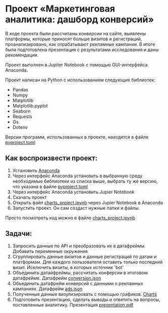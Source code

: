 # Проект «‎Маркетинговая аналитика: дашборд конверсий»‎
В ходе проекта были рассчитаны конверсии на сайте, выявлены платформы, которые приносят больше визитов и регистраций, проанализировано, как отрабатывают рекламные кампании. В итоге была подготовлена презентация с результатами исследования и даны рекомендации.


Проект выполнен в Jupiter Notebook с помощью GUI-интерфейса Anaconda. 

Проект написан на Python с использованием следующих библиотек:
   * Pandas
   * Numpy
   * Matplotlib
   * Matplotlib.pyplot
   * Seaborn
   * Requests
   * Os
   * Dotenv


Версии программ, использованных в проекте, находятся в файле [pyproject.toml](https://github.com/katpvlv/Python-Marketing-Analytics-Project/blob/main/pyproject.toml)


## Как воспроизвести проект:
1. Установить [Anaconda](https://www.anaconda.com/download)
2. Через интерфейс Anaconda установить в выбранную среду необходимые библиотеки из списка выше, выбрать ту же версию, что указана в файле [pyproject.toml](https://github.com/katpvlv/Python-Marketing-Analytics-Project/blob/main/pyproject.toml)
3. Через интерфейс Anaconda установить Jupier Notebook
4. Скачать проект
5. Открыть файл [charts_project.ipynb](https://github.com/katpvlv/Python-Marketing-Analytics-Project/blob/main/charts_project.ipynb) через Jupier Notebook в Anaconda
6. Запустить проект. Он сам создаст нужные папки и файлы.


Просто посмотреть код можно в файле [charts_project.ipynb](https://github.com/katpvlv/Python-Marketing-Analytics-Project/blob/main/charts_project.ipynb)


## Задачи:
1. Запросить данные по API и преобразовать их в датафреймы. Добавить переменные окружения
2. Сгруппировать данные визитов и данные регистраций по датам и платформам. Для каждого пользователя оставить только последний визит. Исключить визиты, в которых источник 'bot'
3. Объединить датайфреймы, рассчитать конферсии в итоговом датафрейме. Датафрейм [conversion.json](https://github.com/katpvlv/Python-Marketing-Analytics-Project/blob/main/conversion.json)
4. Объединить датафрейм конверсий с данными о рекламных кампаниях. Датафрейм [ads.json](https://github.com/katpvlv/Python-Marketing-Analytics-Project/blob/main/ads.json)
5. Полученные данные визулизировать с помощью графиков. [Charts](https://github.com/katpvlv/Python-Marketing-Analytics-Project/tree/main/charts)
6. Подготовить презентацию, сделать выводы и ответить на вопросы, поставленные аналитику. Презентация [presentation.pdf](https://github.com/katpvlv/Python-Marketing-Analytics-Project/blob/main/presentation.pdf)
